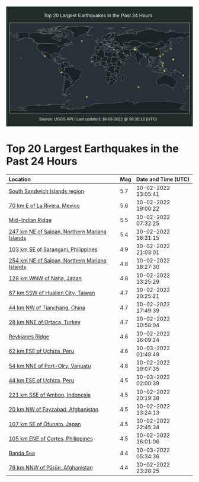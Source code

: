 ![Map](./map.png)

# Top 20 Largest Earthquakes in the Past 24 Hours

| Location | Mag | Date and Time (UTC) |
|:---|:---|:---|
| [South Sandwich Islands region](https://earthquake.usgs.gov/earthquakes/eventpage/us6000iq75) | 5.7 | 10-02-2022 13:05:41 |
| [70 km E of La Rivera, Mexico](https://earthquake.usgs.gov/earthquakes/eventpage/us6000iq9e) | 5.6 | 10-02-2022 19:00:22 |
| [Mid-Indian Ridge](https://earthquake.usgs.gov/earthquakes/eventpage/us6000iq5f) | 5.5 | 10-02-2022 07:32:25 |
| [247 km NE of Saipan, Northern Mariana Islands](https://earthquake.usgs.gov/earthquakes/eventpage/us6000iq97) | 5.4 | 10-02-2022 18:31:15 |
| [103 km SE of Sarangani, Philippines](https://earthquake.usgs.gov/earthquakes/eventpage/us6000iqa2) | 4.9 | 10-02-2022 21:03:01 |
| [254 km NE of Saipan, Northern Mariana Islands](https://earthquake.usgs.gov/earthquakes/eventpage/us6000iq9d) | 4.8 | 10-02-2022 18:27:30 |
| [128 km WNW of Naha, Japan](https://earthquake.usgs.gov/earthquakes/eventpage/us6000iq7w) | 4.8 | 10-02-2022 13:25:29 |
| [67 km SSW of Hualien City, Taiwan](https://earthquake.usgs.gov/earthquakes/eventpage/us6000iq9u) | 4.7 | 10-02-2022 20:25:21 |
| [44 km NW of Tianchang, China](https://earthquake.usgs.gov/earthquakes/eventpage/us6000iq8z) | 4.7 | 10-02-2022 17:49:39 |
| [28 km NNE of Ortaca, Turkey](https://earthquake.usgs.gov/earthquakes/eventpage/us6000iq6f) | 4.7 | 10-02-2022 10:58:04 |
| [Reykjanes Ridge](https://earthquake.usgs.gov/earthquakes/eventpage/us6000iq8t) | 4.6 | 10-02-2022 16:09:24 |
| [62 km ESE of Uchiza, Peru](https://earthquake.usgs.gov/earthquakes/eventpage/us6000iqbf) | 4.6 | 10-03-2022 01:48:49 |
| [54 km NNE of Port-Olry, Vanuatu](https://earthquake.usgs.gov/earthquakes/eventpage/us6000iq9g) | 4.6 | 10-02-2022 19:07:35 |
| [44 km ESE of Uchiza, Peru](https://earthquake.usgs.gov/earthquakes/eventpage/us6000iqbk) | 4.5 | 10-03-2022 02:00:39 |
| [221 km SSE of Ambon, Indonesia](https://earthquake.usgs.gov/earthquakes/eventpage/us6000iq9t) | 4.5 | 10-02-2022 20:19:38 |
| [20 km NW of Fayzabad, Afghanistan](https://earthquake.usgs.gov/earthquakes/eventpage/us6000iq7v) | 4.5 | 10-02-2022 13:24:13 |
| [107 km SE of Ōfunato, Japan](https://earthquake.usgs.gov/earthquakes/eventpage/us6000iqan) | 4.5 | 10-02-2022 22:45:34 |
| [105 km ENE of Cortes, Philippines](https://earthquake.usgs.gov/earthquakes/eventpage/us6000iq8m) | 4.5 | 10-02-2022 16:01:06 |
| [Banda Sea](https://earthquake.usgs.gov/earthquakes/eventpage/us6000iqcl) | 4.4 | 10-03-2022 05:34:36 |
| [76 km NNW of Pārūn, Afghanistan](https://earthquake.usgs.gov/earthquakes/eventpage/us6000iqb1) | 4.4 | 10-02-2022 23:28:25 |
